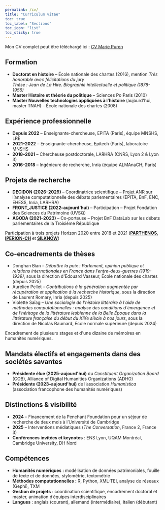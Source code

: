 ```yaml
---
permalink: /cv/
title: "Curriculum vitae"
toc: true
toc_label: "Sections"
toc_icon: "list"
toc_sticky: true
---
```

Mon CV complet peut être téléchargé ici : [CV Marie Puren](https://github.com/user-attachments/files/22523367/cv_mpuren_2025.pdf)

## Formation
- **Doctorat en histoire** – École nationale des chartes (2016), mention *Très honorable avec félicitations du jury*  
  *Thèse :* *Jean de La Hire. Biographie intellectuelle et politique (1878-1956)*  
- **Master Histoire et théorie du politique** – Sciences Po Paris (2010)  
- **Master Nouvelles technologies appliquées à l’histoire** (aujourd'hui, master TNAH) – École nationale des chartes (2008)
  
## Expérience professionnelle
- **Depuis 2022** – Enseignante-chercheuse, EPITA (Paris), équipe MNSHS, LRE  
- **2021–2022** – Enseignante-chercheuse, Epitech (Paris), laboratoire MNSHS  
- **2018–2021** – Chercheuse postdoctorale, LARHRA (CNRS, Lyon 2 & Lyon 3)  
- **2016–2018** – Ingénieure de recherche, Inria (équipe ALMAnaCH, Paris)  

## Projets de recherche
- **DECIDON (2026–2029)** – Coordinatrice scientifique – Projet ANR sur l’analyse computationnelle des débats parlementaires (EPITA, BnF, ENC, EHESS, Inria, LARHRA)  
- **FRONT_JUSTICE (2022–aujourd'hui)** – Participation – Projet Fondation des Sciences du Patrimoine (UVSQ)  
- **AGODA (2021–2023)** – Co-porteuse – Projet BnF DataLab sur les débats parlementaires de la Troisième République

Participation à trois projets Horizon 2020 entre 2018 et 2021 (**[PARTHENOS](https://cordis.europa.eu/project/id/654119)**, **[IPERION-CH](https://cordis.europa.eu/project/id/654028)** et **[SILKNOW](https://cordis.europa.eu/project/id/769504)**)

## Co-encadrements de thèses
- Donghan Bian – *Débattre la paix : Parlement, opinion publique et relations internationales en France dans l’entre-deux-guerres (1919-1939)*, sous la direction d'Edouard Vasseur, École nationale des chartes (depuis 2025)  
- Aurélien Pellet – *Contributions à la génération augmentée par récupération et application à la recherche historique*, sous la direction de Laurent Romary, Inria (depuis 2025)  
- Violette Saïag – *Une sociologie de l'histoire littéraire à l'aide de méthodes computationnelles : analyse des conditions d'émergence et de l'héritage de la littérature lesbienne de la Belle Époque dans la littérature française du début du XIXe siècle à nos jours*, sous la direction de Nicolas Baumard, École normale supérieure (depuis 2024)  

Encadrement de plusieurs stages et d'une dizaine de mémoires en humanités numériques.

## Mandats électifs et engagements dans des sociétés savantes
- **Présidente élue (2025–aujourd'hui)** du *Constituent Organization Board* (COB), Alliance of Digital Humanities Organizations (ADHO) 
- **Présidente (2023–aujourd'hui)** de l’association *Humanistica* (association francophone des humanités numériques)  

## Distinctions & visibilité
- **2024** – Financement de la Penchant Foundation pour un séjour de recherche de deux mois à l’Université de Cambridge  
- **2025** – Interventions médiatiques (*The Conversation*, France 2, France 3) 
- **Conférences invitées et keynotes** : ENS Lyon, UQAM Montréal, Cambridge University, DH Nord  

## Compétences
- **Humanités numériques** : modélisation de données patrimoniales, fouille de texte et de données, stylométrie, textométrie  
- **Méthodes computationnelles** : R, Python, XML-TEI, analyse de réseaux (Gephi), TXM  
- **Gestion de projets** : coordination scientifique, encadrement doctoral et master, animation d’équipes interdisciplinaires 
- **Langues** : anglais (courant), allemand (intermédiaire), italien (débutant)   
